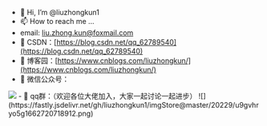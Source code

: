 - 👋 Hi, I’m @liuzhongkun1
- 📫 How to reach me ...
-    email: liu.zhong.kun@foxmail.com
- 👀 CSDN：[https://blog.csdn.net/qq_62789540](https://blog.csdn.net/qq_62789540)
- 🌱 博客园：[https://www.cnblogs.com/liuzhongkun/](https://www.cnblogs.com/liuzhongkun/)
- 💞️ 微信公众号：
<img src="https://images.cnblogs.com/cnblogs_com/blogs/722174/galleries/2196039/o_220802144027_qrcode_for_gh_1391a1aa86f2_430.jpg">
- 🌱 qq群：（欢迎各位大佬加入，大家一起讨论一起进步）
![](https://fastly.jsdelivr.net/gh/liuzhongkun1/imgStore@master/20229/u9gvhryo5g1662720718912.png)
